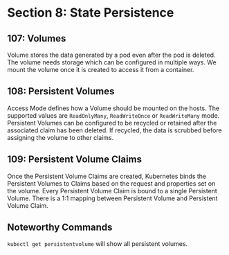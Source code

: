 # Section 8: State Persistence

## 107: Volumes

Volume stores the data generated by a pod even after the pod is deleted.
The volume needs storage which can be configured in multiple ways.
We mount the volume once it is created to access it from a container.

## 108: Persistent Volumes

Access Mode defines how a Volume should be mounted on the hosts.
The supported values are `ReadOnlyMany`, `ReadWriteOnce` or `ReadWriteMany` mode.
Persistent Volumes can be configured to be recycled or retained after the associated
claim has been deleted.
If recycled, the data is scrubbed before assigning the volume to other claims.

## 109: Persistent Volume Claims

Once the Persistent Volume Claims are created, Kubernetes binds the Persistent Volumes
to Claims based on the request and properties set on the volume.
Every Persistent Volume Claim is bound to a single Persistent Volume. There is a
1:1 mapping between Persistent Volume and Persistent Volume Claim.

## Noteworthy Commands

`kubectl get persistentvolume` will show all persistent volumes.
